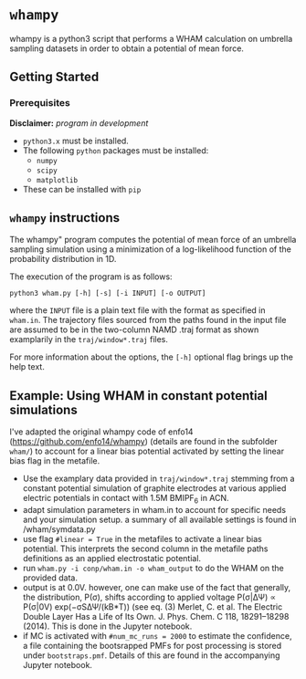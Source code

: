 # `whampy`
whampy is a python3 script that performs a WHAM calculation on umbrella sampling datasets in order to obtain a potential of mean force.

## Getting Started

### Prerequisites

__Disclaimer:__ _program in development_

* `python3.x` must be installed.
* The following `python` packages must be installed:
  * `numpy`
  * `scipy`
  * `matplotlib`
* These can be installed with `pip`

## `whampy` instructions
The whampy" program computes the potential of mean force of an umbrella
sampling simulation using a minimization of a log-likelihood function of
the probability distribution in 1D. 

The execution of the program is as follows:

```shell
python3 wham.py [-h] [-s] [-i INPUT] [-o OUTPUT]
```

where the `INPUT` file is a plain text file with the format as specified
in `wham.in`.  The  trajectory  files sourced from the paths found in 
the input file are assumed to be in the two-column  NAMD .traj format as 
shown examplarily in the `traj/window*.traj` files. 

For more information about the options, the `[-h]` optional flag brings up
the help text.

## Example: Using WHAM in constant potential simulations

I've adapted the original whampy code of enfo14 (https://github.com/enfo14/whampy) (details are found in the subfolder `wham/`) to account for a linear bias potential activated by setting the linear bias flag in the metafile.

* Use the examplary data provided in `traj/window*.traj` stemming from a constant potential simulation of graphite electrodes at various applied electric potentials in contact with 1.5M BMIPF<sub>6</sub> in ACN.
* adapt simulation parameters in wham.in to account for specific needs and your simulation setup. a summary of all available settings is found in /wham/symdata.py
* use flag `#linear = True` in the metafiles to activate a linear bias potential. This interprets the second column in the metafile paths definitions as an applied electrostatic potential.
* run `wham.py -i conp/wham.in -o wham_output` to do the WHAM on the provided data.
* output is at 0.0V. however, one can make use of the fact that generally, the distribution, P(σ), shifts according to applied voltage P(σ|ΔΨ) ∝ P(σ|0V) exp(−σSΔΨ/(kB*T)) (see eq. (3) Merlet, C. et al. The Electric Double Layer Has a Life of Its Own. J. Phys. Chem. C 118, 18291–18298 (2014). This is done in the Jupyter notebook.
* if MC is activated with `#num_mc_runs = 2000` to estimate the confidence, a file containing the bootsrapped PMFs for post processing is stored under `bootstraps.pmf`. Details of this are found in the accompanying Jupyter notebook.
